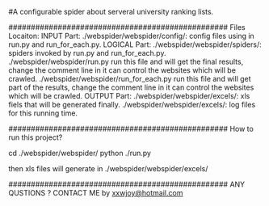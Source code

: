 
#A configurable spider about serveral university ranking lists.

#################################################
Files Locaiton:
    INPUT Part:
        ./webspider/webspider/config/:
                config files using in run.py and run_for_each.py.
    LOGICAL Part:
        ./webspider/webspider/spiders/:
                spiders invoked by run.py and run_for_each.py.
        ./webspider/webspider/run.py
                run this file and will get the final results,
                change the comment line in it can control the websites which will be crawled.
        ./webspider/webspider/run_for_each.py
                run this file and will get part of the results,
                change the comment line in it can control the websites which will be crawled.
    OUTPUT Part:
        ./webspider/webspider/excels/:
                xls fiels that will be generated finally.
        ./webspider/webspider/excels/:
                log files for this running time.


#################################################
How to run this project?

cd ./webspider/webspider/
python ./run.py

then xls files will generate in ./webspider/webspider/excels/



#################################################
ANY QUSTIONS ?
CONTACT ME by xxwjoy@hotmail.com

